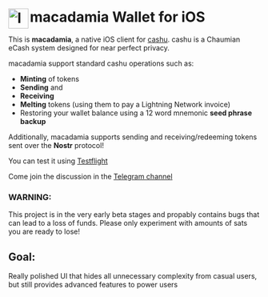# macadamia Wallet for iOS <img align="left" width="40" height="40" src="https://macadamia.cash/images/Artboard%201@1024x-8.png" alt="logo">


This is __macadamia__, a native iOS client for [cashu](https://github.com/cashubtc).
cashu is a Chaumian eCash system designed for near perfect privacy.

macadamia support standard cashu operations such as:
- __Minting__ of tokens
- __Sending__ and 
- __Receiving__
- __Melting__ tokens (using them to pay a Lightning Network invoice) 
- Restoring your wallet balance using a 12 word mnemonic __seed phrase backup__

Additionally, macadamia supports sending and receiving/redeeming tokens sent over the __Nostr__ protocol!

You can test it using [Testflight](https://testflight.apple.com/join/FteRYrAZ)

Come join the discussion in the [Telegram channel](https://t.me/macadamiawallet)

### WARNING: 
This project is in the very early beta stages and propably contains bugs that can lead to a loss of funds. Please only experiment with amounts of sats you are ready to lose!

## Goal:
Really polished UI that hides all unnecessary complexity from casual users, but still provides advanced features to power users
